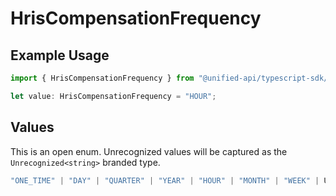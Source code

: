# HrisCompensationFrequency

## Example Usage

```typescript
import { HrisCompensationFrequency } from "@unified-api/typescript-sdk/sdk/models/shared";

let value: HrisCompensationFrequency = "HOUR";
```

## Values

This is an open enum. Unrecognized values will be captured as the `Unrecognized<string>` branded type.

```typescript
"ONE_TIME" | "DAY" | "QUARTER" | "YEAR" | "HOUR" | "MONTH" | "WEEK" | Unrecognized<string>
```